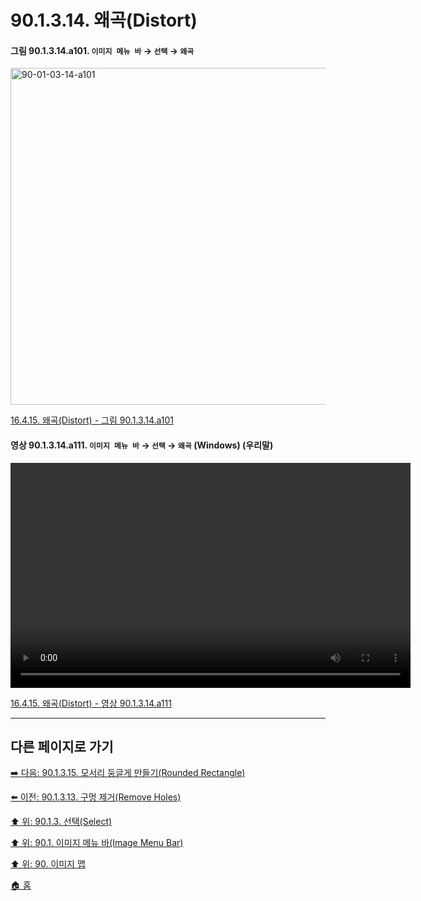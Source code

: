 # 90.1.3.14. 왜곡(Distort)

<a id="90-01-03-14-a101"></a>

#### 그림 90.1.3.14.a101. `이미지 메뉴 바` → `선택` → `왜곡`
<img width="934" height="539" alt="90-01-03-14-a101" src="https://github.com/user-attachments/assets/8a75d1b6-0d40-4bfb-a4ee-9ba753201ee4" />

[16.4.15. 왜곡(Distort) - 그림 90.1.3.14.a101](./16-04-15-00-distort.md#90-01-03-14-a101)

<a id="90-01-03-14-a111"></a>

#### 영상 90.1.3.14.a111. `이미지 메뉴 바` → `선택` → `왜곡` (Windows) (우리말)
<video controls="controls" width="640" height="360" src="https://github.com/user-attachments/assets/5b8b3a7f-c38f-4bee-ba68-bace7ea46c5f"></video>

[16.4.15. 왜곡(Distort) - 영상 90.1.3.14.a111](./16-04-15-00-distort.md#90-01-03-14-a111)

***

## 다른 페이지로 가기

[➡️ 다음: 90.1.3.15. 모서리 둥글게 만들기(Rounded Rectangle)](./90-01-03-15-rounded_rectangle.md)

[⬅️ 이전: 90.1.3.13. 구멍 제거(Remove Holes)](./90-01-03-13-remove_holes.md)

[⬆️ 위: 90.1.3. 선택(Select)](./90-01-03-00-select.md)

[⬆️ 위: 90.1. 이미지 메뉴 바(Image Menu Bar)](./90-01-00-image-menu-bar.md)

[⬆️ 위: 90. 이미지 맵](./90-00-image-map.md)

[🏠 홈](./00-home.md)
